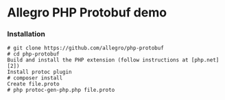 Allegro PHP Protobuf demo
=

### Installation


    # git clone https://github.com/allegro/php-protobuf
    # cd php-protobuf
    Build and install the PHP extension (follow instructions at [php.net][2])
    Install protoc plugin
    # composer install
    Create file.proto
    # php protoc-gen-php.php file.proto

